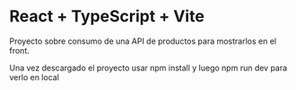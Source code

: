 # React + TypeScript + Vite

Proyecto sobre consumo de una API de productos para mostrarlos en el front.

Una vez descargado el proyecto usar npm install y luego npm run dev para verlo en local

